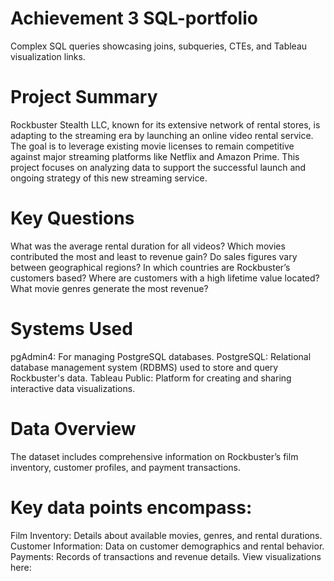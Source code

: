 # Achievement 3 SQL-portfolio
Complex SQL queries showcasing joins, subqueries, CTEs, and Tableau visualization links.
# Project Summary
Rockbuster Stealth LLC, known for its extensive network of rental stores, is adapting to the streaming era by launching an online video rental service. The goal is to leverage existing movie licenses to remain competitive against major streaming platforms like Netflix and Amazon Prime. This project focuses on analyzing data to support the successful launch and ongoing strategy of this new streaming service.

# Key Questions
What was the average rental duration for all videos?
Which movies contributed the most and least to revenue gain?
Do sales figures vary between geographical regions?
In which countries are Rockbuster’s customers based?
Where are customers with a high lifetime value located?
What movie genres generate the most revenue?

# Systems Used
pgAdmin4: For managing PostgreSQL databases.
PostgreSQL: Relational database management system (RDBMS) used to store and query Rockbuster's data.
Tableau Public: Platform for creating and sharing interactive data visualizations.

# Data Overview
The dataset includes comprehensive information on Rockbuster’s film inventory, customer profiles, and payment transactions.

# Key data points encompass:
Film Inventory: Details about available movies, genres, and rental durations.
Customer Information: Data on customer demographics and rental behavior.
Payments: Records of transactions and revenue details.
View visualizations here:
